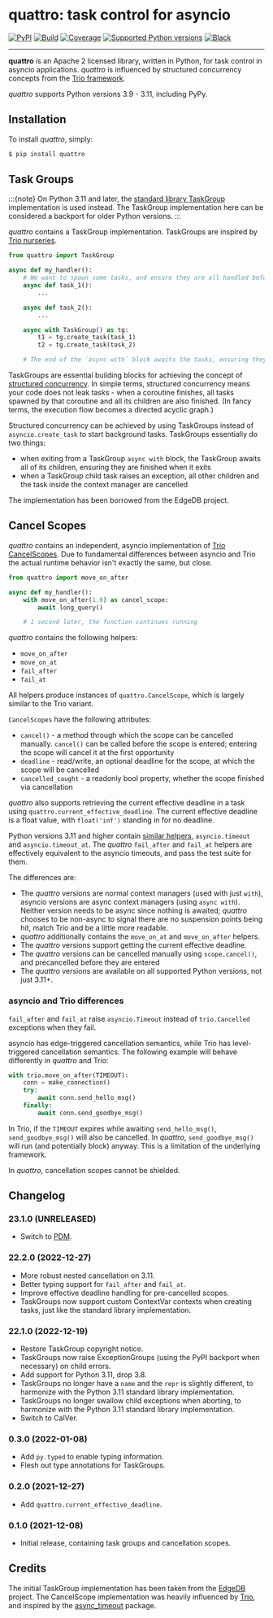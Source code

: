 # **quattro**: task control for asyncio

[![PyPI](https://img.shields.io/pypi/v/quattro.svg)](https://pypi.python.org/pypi/quattro)
[![Build](https://github.com/Tinche/quattro/workflows/CI/badge.svg)](https://github.com/Tinche/quattro/actions?workflow=CI)
[![Coverage](https://img.shields.io/endpoint?url=https://gist.githubusercontent.com/Tinche/87277dd3077fb1eefebc5d4f71b4c4b7/raw/covbadge.json)](https://github.com/Tinche/quattro/actions/workflows/main.yml)
[![Supported Python versions](https://img.shields.io/pypi/pyversions/quattro.svg)](https://github.com/Tinche/quattro)
[![Black](https://img.shields.io/badge/code%20style-black-000000.svg)](https://github.com/psf/black)

______________________________________________________________________

**quattro** is an Apache 2 licensed library, written in Python, for task control in asyncio applications.
_quattro_ is influenced by structured concurrency concepts from the [Trio framework](https://trio.readthedocs.io/en/stable/).

_quattro_ supports Python versions 3.9 - 3.11, including PyPy.

## Installation

To install _quattro_, simply:

```bash
$ pip install quattro
```

## Task Groups

:::{note}
On Python 3.11 and later, the [standard library TaskGroup](https://docs.python.org/3/library/asyncio-task.html#task-groups) implementation is used instead.
The TaskGroup implementation here can be considered a backport for older Python versions.
:::

_quattro_ contains a TaskGroup implementation. TaskGroups are inspired by [Trio nurseries](https://trio.readthedocs.io/en/stable/reference-core.html#nurseries-and-spawning).

```python
from quattro import TaskGroup

async def my_handler():
    # We want to spawn some tasks, and ensure they are all handled before we return.
    async def task_1():
        ...

    async def task_2():
        ...

    async with TaskGroup() as tg:
        t1 = tg.create_task(task_1)
        t2 = tg.create_task(task_2)

    # The end of the `async with` block awaits the tasks, ensuring they are handled.
```

TaskGroups are essential building blocks for achieving the concept of [structured concurrency](https://vorpus.org/blog/notes-on-structured-concurrency-or-go-statement-considered-harmful/).
In simple terms, structured concurrency means your code does not leak tasks - when a coroutine
finishes, all tasks spawned by that coroutine and all its children are also finished.
(In fancy terms, the execution flow becomes a directed acyclic graph.)

Structured concurrency can be achieved by using TaskGroups instead of `asyncio.create_task` to start background tasks.
TaskGroups essentially do two things:

- when exiting from a TaskGroup `async with` block, the TaskGroup awaits all of its children, ensuring they are finished when it exits
- when a TaskGroup child task raises an exception, all other children and the task inside the context manager are cancelled

The implementation has been borrowed from the EdgeDB project.

## Cancel Scopes

_quattro_ contains an independent, asyncio implementation of [Trio CancelScopes](https://trio.readthedocs.io/en/stable/reference-core.html#cancellation-and-timeouts).
Due to fundamental differences between asyncio and Trio the actual runtime behavior isn't
exactly the same, but close.

```python
from quattro import move_on_after

async def my_handler():
    with move_on_after(1.0) as cancel_scope:
        await long_query()

    # 1 second later, the function continues running
```

_quattro_ contains the following helpers:

- `move_on_after`
- `move_on_at`
- `fail_after`
- `fail_at`

All helpers produce instances of `quattro.CancelScope`, which is largely similar to the Trio variant.

`CancelScopes` have the following attributes:

- `cancel()` - a method through which the scope can be cancelled manually.
  `cancel()` can be called before the scope is entered; entering the scope will cancel it at the first opportunity
- `deadline` - read/write, an optional deadline for the scope, at which the scope will be cancelled
- `cancelled_caught` - a readonly bool property, whether the scope finished via cancellation

_quattro_ also supports retrieving the current effective deadline in a task using `quattro.current_effective_deadline`.
The current effective deadline is a float value, with `float('inf')` standing in for no deadline.

Python versions 3.11 and higher contain [similar helpers](https://docs.python.org/3/library/asyncio-task.html#timeouts), `asyncio.timeout` and `asyncio.timeout_at`.
The _quattro_ `fail_after` and `fail_at` helpers are effectively equivalent to the asyncio timeouts, and pass the test suite for them.

The differences are:

- The _quattro_ versions are normal context managers (used with just `with`), asyncio versions are async context managers (using `async with`).
  Neither version needs to be async since nothing is awaited; _quattro_ chooses to be non-async to signal there are no suspension points being hit, match Trio and be a little more readable.
- _quattro_ additionally contains the `move_on_at` and `move_on_after` helpers.
- The _quattro_ versions support getting the current effective deadline.
- The _quattro_ versions can be cancelled manually using `scope.cancel()`, and precancelled before they are entered
- The _quattro_ versions are available on all supported Python versions, not just 3.11+.

### asyncio and Trio differences

`fail_after` and `fail_at` raise `asyncio.Timeout` instead of `trio.Cancelled` exceptions when they fail.

asyncio has edge-triggered cancellation semantics, while Trio has level-triggered cancellation semantics.
The following example will behave differently in _quattro_ and Trio:

```python
with trio.move_on_after(TIMEOUT):
    conn = make_connection()
    try:
        await conn.send_hello_msg()
    finally:
        await conn.send_goodbye_msg()
```

In Trio, if the `TIMEOUT` expires while awaiting `send_hello_msg()`, `send_goodbye_msg()` will also be cancelled.
In _quattro_, `send_goodbye_msg()` will run (and potentially block) anyway.
This is a limitation of the underlying framework.

In _quattro_, cancellation scopes cannot be shielded.

## Changelog

### 23.1.0 (UNRELEASED)

- Switch to [PDM](https://pdm.fming.dev/latest/).

### 22.2.0 (2022-12-27)

- More robust nested cancellation on 3.11.
- Better typing support for `fail_after` and `fail_at`.
- Improve effective deadline handling for pre-cancelled scopes.
- TaskGroups now support custom ContextVar contexts when creating tasks, just like the standard library implementation.

### 22.1.0 (2022-12-19)

- Restore TaskGroup copyright notice.
- TaskGroups now raise ExceptionGroups (using the PyPI backport when necessary) on child errors.
- Add support for Python 3.11, drop 3.8.
- TaskGroups no longer have a `name` and the `repr` is slightly different, to harmonize with the Python 3.11 standard library implementation.
- TaskGroups no longer swallow child exceptions when aborting, to harmonize with the Python 3.11 standard library implementation.
- Switch to CalVer.

### 0.3.0 (2022-01-08)

- Add `py.typed` to enable typing information.
- Flesh out type annotations for TaskGroups.

### 0.2.0 (2021-12-27)

- Add `quattro.current_effective_deadline`.

### 0.1.0 (2021-12-08)

- Initial release, containing task groups and cancellation scopes.

## Credits

The initial TaskGroup implementation has been taken from the [EdgeDB](https://github.com/edgedb/edgedb) project.
The CancelScope implementation was heavily influenced by [Trio](https://trio.readthedocs.io/en/stable/), and inspired by the [async_timeout](https://github.com/aio-libs/async-timeout) package.
